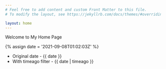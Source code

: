 ```yaml
---
# Feel free to add content and custom Front Matter to this file.
# To modify the layout, see https://jekyllrb.com/docs/themes/#overriding-theme-defaults

layout: home
---
```


Welcome to My Home Page

{% assign date = '2021-09-08T01:02:03Z' %}

- Original date - {{ date }}
- With timeago filter - {{ date | timeago }}
